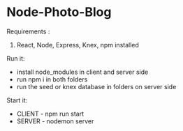 # Node-Photo-Blog

Requirements :

1. React, Node, Express, Knex, npm installed

Run it:

- install node_modules in client and server side
- run npm i in both folders 
- run the seed or knex database in folders on server side

Start it:

- CLIENT - npm run start
- SERVER - nodemon server
